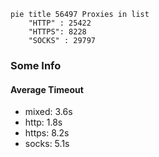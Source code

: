
```mermaid
pie title 56497 Proxies in list
    "HTTP" : 25422
    "HTTPS": 8228
    "SOCKS" : 29797
```

### Some Info
#### Average Timeout

- mixed: 3.6s
- http: 1.8s
- https: 8.2s
- socks: 5.1s